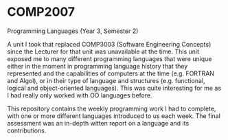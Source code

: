 # COMP2007
Programming Languages (Year 3, Semester 2)

A unit I took that replaced COMP3003 (Software Engineering Concepts) since the Lecturer for that unit was unavailable at the time. This unit exposed me to many different programming languages that were unique either in the moment in programming language history that they represented and the capabilities of computers at the time (e.g. FORTRAN and Algol), or in their type of language and structures (e.g. functional, logical and object-oriented languages). This was quite interesting for me as I had really only worked with OO languages before. 

This repository contains the weekly programming work I had to complete, with one or more different languages introduced to us each week. The final assessment was an in-depth witten report on a language and its contributions.
